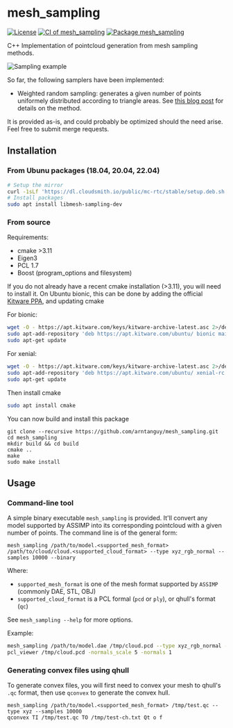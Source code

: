 # mesh_sampling

[![License](https://img.shields.io/badge/License-BSD%202--Clause-green.svg)](https://opensource.org/licenses/BSD-2-Clause)
[![CI of mesh_sampling](https://github.com/arntanguy/mesh_sampling/workflows/CI%20of%20mesh_sampling/badge.svg)](https://github.com/arntanguy/mesh_sampling/actions?query=workflow%3A%22CI+of+mesh_sampling%22)
[![Package mesh_sampling](https://github.com/arntanguy/mesh_sampling/workflows/Package%20mesh_sampling/badge.svg)](https://github.com/arntanguy/mesh_sampling/actions?query=workflow%3A%22Package%20mesh_sampling%22)

C++ Implementation of pointcloud generation from mesh sampling methods.

![Sampling example](https://raw.githubusercontent.com/arntanguy/mesh_sampling/master/sample/sampling_example.png)

So far, the following samplers have been implemented:

- Weighted random sampling: generates a given number of points uniformely distributed according to triangle areas.
  See [this blog post](https://medium.com/@daviddelaiglesiacastro/3f-point-cloud-generation-from-3f-triangular-mesh-bbb602ecf238) for details on the method.

It is provided as-is, and could probably be optimized should the need arise. Feel free to submit merge requests.

## Installation

### From Ubunu packages (18.04, 20.04, 22.04)

```sh
# Setup the mirror
curl -1sLf 'https://dl.cloudsmith.io/public/mc-rtc/stable/setup.deb.sh' | sudo -E bash
# Install packages
sudo apt install libmesh-sampling-dev
```

### From source

Requirements:
- cmake >3.11
- Eigen3
- PCL 1.7
- Boost (program_options and filesystem)

If you do not already have a recent cmake installation (>3.11), you will need to install it. On Ubuntu bionic, this can be done by adding the official [Kitware PPA](https://apt.kitware.com/), and updating cmake

For bionic:

```sh
wget -O - https://apt.kitware.com/keys/kitware-archive-latest.asc 2>/dev/null | sudo apt-key add -
sudo apt-add-repository 'deb https://apt.kitware.com/ubuntu/ bionic main'
sudo apt-get update
```

For xenial:

```sh
wget -O - https://apt.kitware.com/keys/kitware-archive-latest.asc 2>/dev/null | sudo apt-key add -
sudo apt-add-repository 'deb https://apt.kitware.com/ubuntu/ xenial-rc main'
sudo apt-get update
```

Then install cmake
```sh
sudo apt install cmake
```


You can now build and install this package

```
git clone --recursive https://github.com/arntanguy/mesh_sampling.git
cd mesh_sampling
mkdir build && cd build
cmake ..
make
sudo make install
```

## Usage

### Command-line tool

A simple binary executable `mesh_sampling` is provided. It'll convert any model supported by ASSIMP into its corresponding pointcloud with a given number of points. The command line is of the general form: 

```
mesh_sampling /path/to/model.<supported_mesh_format> /path/to/cloud/cloud.<supported_cloud_format> --type xyz_rgb_normal --samples 10000 --binary
```

Where:
- `supported_mesh_format` is one of the mesh format supported by `ASSIMP` (commonly DAE, STL, OBJ)
- `supported_cloud_format` is a PCL formal (`pcd` or `ply`), or qhull's format (`qc`)

See `mesh_sampling --help` for more options.

Example:

```bash
mesh_sampling /path/to/model.dae /tmp/cloud.pcd --type xyz_rgb_normal --samples 10000 --binary
pcl_viewer /tmp/cloud.pcd -normals_scale 5 -normals 1
```

### Generating convex files using qhull

To generate convex files, you will first need to convex your mesh to qhull's `.qc` format, then use `qconvex` to generate the convex hull.

```
mesh_sampling /path/to/model.<supported_mesh_format> /tmp/test.qc --type xyz --samples 10000
qconvex TI /tmp/test.qc TO /tmp/test-ch.txt Qt o f
```
